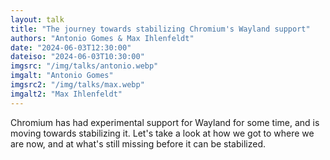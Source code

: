 ```yaml
---
layout: talk
title: "The journey towards stabilizing Chromium's Wayland support"
authors: "Antonio Gomes & Max Ihlenfeldt"
date: "2024-06-03T12:30:00"
dateiso: "2024-06-03T10:30:00"
imgsrc: "/img/talks/antonio.webp"
imgalt: "Antonio Gomes"
imgsrc2: "/img/talks/max.webp"
imgalt2: "Max Ihlenfeldt"
---
```


Chromium has had experimental support for Wayland for some time, and is moving towards stabilizing it. Let's take a look at how we got to where we are now, and at what's still missing before it can be stabilized.

